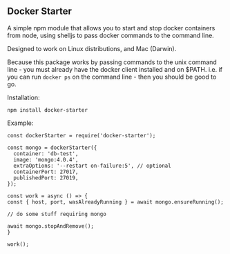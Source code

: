 ## Docker Starter

A simple npm module that allows you to start and stop docker containers from node, using shelljs to pass docker commands to the command line.

Designed to work on Linux distributions, and Mac (Darwin).

Because this package works by passing commands to the unix command line - you must already have the docker client installed and on $PATH. i.e. if you can run `docker ps` on the command line - then you should be good to go.


Installation:
```
npm install docker-starter
```

Example:

```
const dockerStarter = require('docker-starter');

const mongo = dockerStarter({
  container: 'db-test',
  image: 'mongo:4.0.4',
  extraOptions: '--restart on-failure:5', // optional
  containerPort: 27017,
  publishedPort: 27019,
});

const work = async () => {
const { host, port, wasAlreadyRunning } = await mongo.ensureRunning();

// do some stuff requiring mongo

await mongo.stopAndRemove();
}

work();

```
